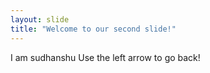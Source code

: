 ```yaml
---
layout: slide
title: "Welcome to our second slide!"
---
```

I am sudhanshu
Use the left arrow to go back!
